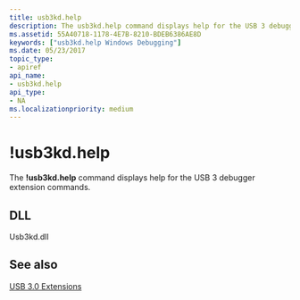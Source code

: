 ```yaml
---
title: usb3kd.help
description: The usb3kd.help command displays help for the USB 3 debugger extension commands.
ms.assetid: 55A40718-1178-4E7B-8210-BDEB6386AE8D
keywords: ["usb3kd.help Windows Debugging"]
ms.date: 05/23/2017
topic_type:
- apiref
api_name:
- usb3kd.help
api_type:
- NA
ms.localizationpriority: medium
---
```


# !usb3kd.help


The **!usb3kd.help** command displays help for the USB 3 debugger extension commands.

## <span id="DLL"></span><span id="dll"></span>DLL


Usb3kd.dll

## <span id="see_also"></span>See also


[USB 3.0 Extensions](usb-3-extensions.md)

 

 






